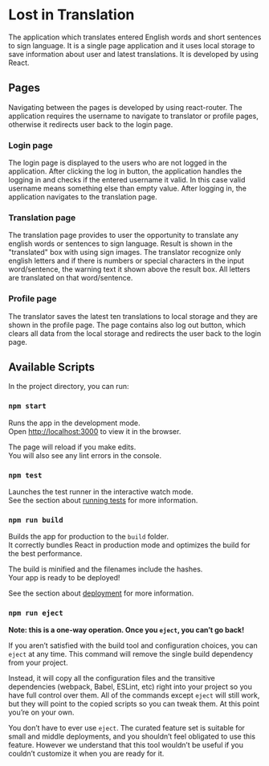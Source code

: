 # Lost in Translation

The application which translates entered English words and short sentences to sign language. It is a single page application and it uses local storage to save information about user and latest translations. It is developed by using React.

## Pages

Navigating between the pages is developed by using react-router. The application requires the username to navigate to translator or profile pages, otherwise it redirects user back to the login page.

### Login page

The login page is displayed to the users who are not logged in the application. After clicking the log in button, the application handles the logging in and checks if the entered username it valid. In this case valid username means something else than empty value. After logging in, the application navigates to the translation page.

### Translation page

The translation page provides to user the opportunity to translate any english words or sentences to sign language. Result is shown in the "translated" box with using sign images. The translator recognize only english letters and if there is numbers or special characters in the input word/sentence, the warning text it shown above the result box. All letters are translated on that word/sentence. 

### Profile page

The translator saves the latest ten translations to local storage and they are shown in the profile page. The page contains also log out button, which clears all data from the local storage and redirects the user back to the login page.

## Available Scripts

In the project directory, you can run:

### `npm start`

Runs the app in the development mode.\
Open [http://localhost:3000](http://localhost:3000) to view it in the browser.

The page will reload if you make edits.\
You will also see any lint errors in the console.

### `npm test`

Launches the test runner in the interactive watch mode.\
See the section about [running tests](https://facebook.github.io/create-react-app/docs/running-tests) for more information.

### `npm run build`

Builds the app for production to the `build` folder.\
It correctly bundles React in production mode and optimizes the build for the best performance.

The build is minified and the filenames include the hashes.\
Your app is ready to be deployed!

See the section about [deployment](https://facebook.github.io/create-react-app/docs/deployment) for more information.

### `npm run eject`

**Note: this is a one-way operation. Once you `eject`, you can’t go back!**

If you aren’t satisfied with the build tool and configuration choices, you can `eject` at any time. This command will remove the single build dependency from your project.

Instead, it will copy all the configuration files and the transitive dependencies (webpack, Babel, ESLint, etc) right into your project so you have full control over them. All of the commands except `eject` will still work, but they will point to the copied scripts so you can tweak them. At this point you’re on your own.

You don’t have to ever use `eject`. The curated feature set is suitable for small and middle deployments, and you shouldn’t feel obligated to use this feature. However we understand that this tool wouldn’t be useful if you couldn’t customize it when you are ready for it.